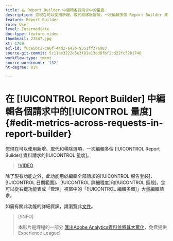 ```yaml
---
title: 在 Report Builder 中編輯各個請求中的量度
description: 您現在可以使用新增、取代和移除選項，一次編輯多個 Report Builder 資料請求中的量度。
feature: Report Builder
role: User
level: Intermediate
doc-type: feature video
thumbnail: 23547.jpg
kt: 1769
exl-id: f0ce5bc2-ca6f-44d2-a42b-9351ff37a083
source-git-commit: 5c11ee3222e5e3f81a13ed8fbf2cd22fc32b1740
workflow-type: tm+mt
source-wordcount: '132'
ht-degree: 81%

---
```


# 在 [!UICONTROL Report Builder] 中編輯各個請求中的[!UICONTROL 量度] {#edit-metrics-across-requests-in-report-builder}

您現在可以使用新增、取代和移除選項，一次編輯多個 [!UICONTROL Report Builder] 資料請求的[!UICONTROL 量度]。

>[!VIDEO](https://video.tv.adobe.com/v/23547/?quality=12)

除了現有功能之外，此功能用於編輯全部請求的[!UICONTROL 報告套裝]、[!UICONTROL 日期範圍]、[!UICONTROL 詳細程度]和[!UICONTROL 區段]。您可以從右鍵功能表或「管理」視窗中的「[!UICONTROL 編輯多個]」大量編輯請求。

如需有關此功能的詳細資訊，請瀏覽此[文件](https://experienceleague.adobe.com/docs/analytics/analyze/report-builder/manage-requests/edit-multiple-metrics.html?lang=zh-Hant)。

>[!INFO]
>
> 本影片是課程的一部分 [匯出Adobe Analytics資料並將其大眾化](https://experienceleague.adobe.com/?recommended=Analytics-A-1-2022.1.democratizing)，免費提供Experience League!